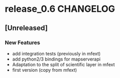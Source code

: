 # release_0.6 CHANGELOG


## [Unreleased]

### New Features
- add integration tests (previously in mfext)
- add python2/3 bindings for mapserverapi
- Adaptation to the split of scientific layer in mfext
- first version (copy from mfext)






